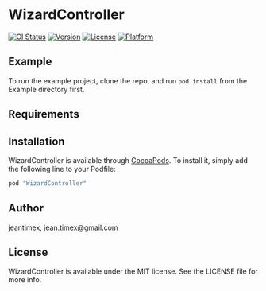 # WizardController

[![CI Status](http://img.shields.io/travis/jeantimex/WizardController.svg?style=flat)](https://travis-ci.org/jeantimex/WizardController)
[![Version](https://img.shields.io/cocoapods/v/WizardController.svg?style=flat)](http://cocoapods.org/pods/WizardController)
[![License](https://img.shields.io/cocoapods/l/WizardController.svg?style=flat)](http://cocoapods.org/pods/WizardController)
[![Platform](https://img.shields.io/cocoapods/p/WizardController.svg?style=flat)](http://cocoapods.org/pods/WizardController)

## Example

To run the example project, clone the repo, and run `pod install` from the Example directory first.

## Requirements

## Installation

WizardController is available through [CocoaPods](http://cocoapods.org). To install
it, simply add the following line to your Podfile:

```ruby
pod "WizardController"
```

## Author

jeantimex, jean.timex@gmail.com

## License

WizardController is available under the MIT license. See the LICENSE file for more info.
